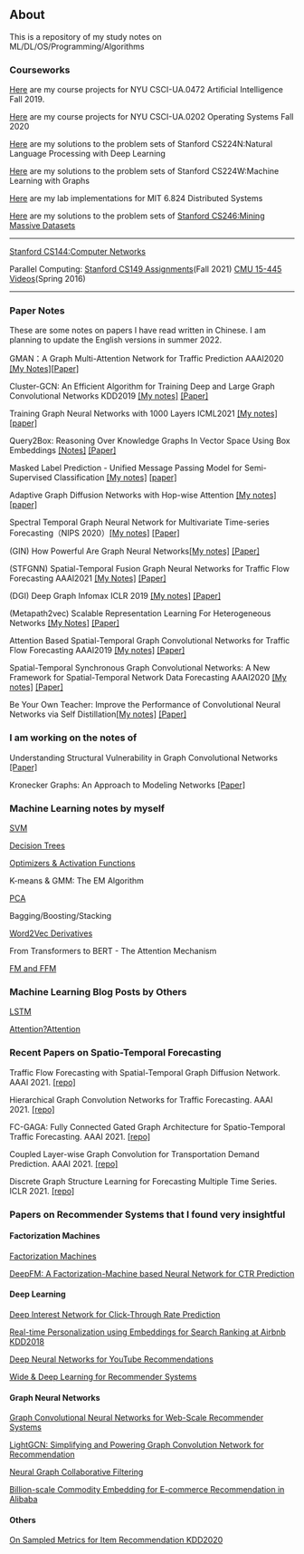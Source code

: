 ## About
This is a repository of my study notes on ML/DL/OS/Programming/Algorithms

### Courseworks
[Here](https://github.com/truthbutcher/studymaterials/tree/main/AI%20fall%202019) are my course projects for NYU CSCI-UA.0472 Artificial Intelligence Fall 2019. 

[Here](https://github.com/truthbutcher/studymaterials/tree/main/os%20fall%202020) are my course projects for NYU CSCI-UA.0202 Operating Systems Fall 2020

[Here](https://github.com/truthbutcher/studymaterials/tree/main/cs224n) are my solutions to the problem sets of Stanford CS224N:Natural Language Processing with Deep Learning 

[Here](https://github.com/truthbutcher/studymaterials/tree/main/cs224w) are my solutions to the problem sets of Stanford CS224W:Machine Learning with Graphs 

[Here](https://github.com/truthbutcher/studymaterials/tree/main/6.824) are my lab implementations for MIT 6.824 Distributed Systems

[Here](https://github.com/truthbutcher/studymaterials/tree/main/cs246) are my solutions to the problem sets of 
[Stanford CS246:Mining Massive Datasets](https://web.stanford.edu/class/cs246/)

---

[Stanford CS144:Computer Networks](https://cs144.github.io/)

Parallel Computing: [Stanford CS149 Assignments](https://gfxcourses.stanford.edu/cs149/fall21)(Fall 2021) [CMU 15-445 Videos](http://15418.courses.cs.cmu.edu/spring2016/lectures)(Spring 2016)

---

### Paper Notes
These are some notes on papers I have read written in Chinese. I am planning to update the English versions in summer 2022.   

GMAN：A Graph Multi-Attention Network for Traffic Prediction AAAI2020 [[My Notes]](https://dw505r6kni.feishu.cn/docs/doccnJxTHYZ5eAGyxYijhyBHt1c)[[Paper]](https://arxiv.org/pdf/1911.08415.pdf)  

Cluster-GCN: An Efficient Algorithm for Training Deep and Large Graph Convolutional Networks KDD2019 [[My notes]](https://dw505r6kni.feishu.cn/docs/doccnh3w0FSuqE6UszAd6mwHlcf) [[Paper]](https://arxiv.org/pdf/1905.07953.pdf
)

Training Graph Neural Networks with 1000 Layers ICML2021 [[My notes]](Training%20Graph%20Neural%20Networks%20with%201000%20Layers.pdf)  [[paper]](https://arxiv.org/abs/2106.07476)  


Query2Box: Reasoning Over Knowledge Graphs In Vector Space Using Box Embeddings [[Notes]](https://dw505r6kni.feishu.cn/docs/doccnaVMF3Rj7NtEJooKHdNsUGp) [[Paper]](https://arxiv.org/abs/2002.05969)

Masked Label Prediction - Unified Message Passing Model for Semi-Supervised Classification [[My notes]](Masked%20Label%20Prediction_%20Unified%20Message%20Passing%20Model%20for%20Semi-Supervised%20Classification.pdf) [[paper]](https://arxiv.org/abs/2009.03509)  

Adaptive Graph Diffusion Networks with Hop-wise Attention [[My notes]](https://dw505r6kni.feishu.cn/docs/doccnRGDkk6kaTVSPEk9ZUjHlXb?from=from_copylink)[[paper]](https://arxiv.org/abs/2012.15024) 

Spectral Temporal Graph Neural Network for Multivariate Time-series Forecasting（NIPS 2020）[[My notes]](https://dw505r6kni.feishu.cn/docs/doccnO8M9iob0l7vKQYhfDhXuDh?from=from_copylink) [[Paper]](https://arxiv.org/pdf/2103.07719)

(GIN) How Powerful Are Graph Neural Networks[[My notes]](https://dw505r6kni.feishu.cn/docs/doccnXTBk1WG2npJHqD1X3BfUMc) [[Paper]](https://arxiv.org/pdf/1810.00826.pdf)  

(STFGNN) Spatial-Temporal Fusion Graph Neural Networks for Traffic Flow Forecasting AAAI2021 [[My Notes]]() [[Paper]]()

(DGI) Deep Graph Infomax ICLR 2019 [[My notes]](https://dw505r6kni.feishu.cn/docs/doccn4oQsV26ZhWhiRT94gUjerZ) [[Paper]](https://arxiv.org/abs/1809.10341)

(Metapath2vec) Scalable Representation Learning For Heterogeneous Networks [[My Notes]](https://dw505r6kni.feishu.cn/docs/doccneV23w2tqYjlJvIVLTcMcbc) [[Paper]](https://ericdongyx.github.io/papers/KDD17-dong-chawla-swami-metapath2vec.pdf)

Attention Based Spatial-Temporal Graph Convolutional Networks for Traffic Flow Forecasting AAAI2019 [[My notes]](https://dw505r6kni.feishu.cn/docs/doccnc6SDYlb1hHwnjUkrn6vEgg) [[Paper]](https://ojs.aaai.org//index.php/AAAI/article/view/3881 )

Spatial-Temporal Synchronous Graph Convolutional Networks: A New Framework for Spatial-Temporal Network Data Forecasting AAAI2020 [[My notes]](https://dw505r6kni.feishu.cn/docs/doccnVSOlwGUEiyTmnQ4ZJUEqRd) [[Paper]](https://ojs.aaai.org//index.php/AAAI/article/view/5438
)

Be Your Own Teacher: Improve the Performance of Convolutional Neural Networks via Self Distillation[[My notes]](https://dw505r6kni.feishu.cn/docs/doccngTiAl3CHLkbiNVGyWvlxde) [[Paper]](https://arxiv.org/abs/1905.08094)  

### I am working on the notes of 
Understanding Structural Vulnerability in Graph Convolutional Networks [[Paper]](https://arxiv.org/abs/2108.06280)  

Kronecker Graphs: An Approach to Modeling Networks [[Paper]](https://cs.stanford.edu/people/jure/pubs/kronecker-jmlr10.pdf)

### Machine Learning notes by myself
[SVM](SVM.pdf)  

[Decision Trees](Decision_Trees.pdf)  

[Optimizers & Activation Functions](Activation_Functions.pdf)

K-means & GMM: The EM Algorithm 

[PCA](Notes_on_PCA.pdf)

Bagging/Boosting/Stacking  

[Word2Vec Derivatives](a2.pdf)

From Transformers to BERT - The Attention Mechanism

[FM and FFM](FM_FFM.pdf)

### Machine Learning Blog Posts by Others
[LSTM](https://colah.github.io/posts/2015-08-Understanding-LSTMs/)

[Attention?Attention](https://lilianweng.github.io/posts/2018-06-24-attention/)

### Recent Papers on Spatio-Temporal Forecasting 
Traffic Flow Forecasting with Spatial-Temporal Graph Diffusion Network. AAAI 2021. [[repo]](https://github.com/jillbetty001/ST-GDN)  

Hierarchical Graph Convolution Networks for Traffic Forecasting. AAAI 2021. [[repo]](https://github.com/guokan987/HGCN) 
  
FC-GAGA: Fully Connected Gated Graph Architecture for Spatio-Temporal Traffic Forecasting. AAAI 2021. [[repo]](https://github.com/boreshkinai/fc-gaga)  
  
Coupled Layer-wise Graph Convolution for Transportation Demand Prediction. AAAI 2021. [[repo]](https://github.com/Essaim/CGCDemandPrediction)  
  
Discrete Graph Structure Learning for Forecasting Multiple Time Series. ICLR 2021. [[repo]](https://github.com/chaoshangcs/GTS)  

### Papers on Recommender Systems that I found very insightful 

#### Factorization Machines 
[Factorization Machines](https://www.csie.ntu.edu.tw/~b97053/paper/Rendle2010FM.pdf)

[DeepFM: A Factorization-Machine based Neural Network for CTR Prediction](https://arxiv.org/abs/1703.04247)

#### Deep Learning
[Deep Interest Network for Click-Through Rate Prediction](https://arxiv.org/abs/1706.06978)

[Real-time Personalization using Embeddings for Search Ranking at Airbnb KDD2018](https://www.kdd.org/kdd2018/accepted-papers/view/real-time-personalization-using-embeddings-for-search-ranking-at-airbnb)

[Deep Neural Networks for YouTube Recommendations](https://static.googleusercontent.com/media/research.google.com/zh-CN//pubs/archive/45530.pdf)

[Wide & Deep Learning for Recommender Systems](https://arxiv.org/abs/1606.07792)

#### Graph Neural Networks 

[Graph Convolutional Neural Networks for Web-Scale
Recommender Systems](https://arxiv.org/pdf/1806.01973.pdf)

[LightGCN: Simplifying and Powering Graph Convolution Network for Recommendation](https://arxiv.org/abs/2002.02126)

[Neural Graph Collaborative Filtering](https://arxiv.org/abs/1905.08108)

[Billion-scale Commodity Embedding for E-commerce
Recommendation in Alibaba](https://arxiv.org/pdf/1803.02349.pdf)

#### Others
[On Sampled Metrics for Item Recommendation KDD2020](https://www.kdd.org/kdd2020/accepted-papers/view/on-sampled-metrics-for-item-recommendation)


